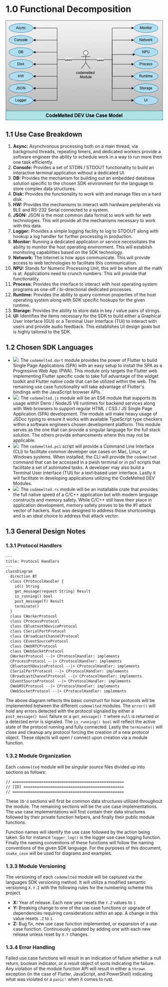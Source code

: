 # 1.0 Functional Decomposition

<center><img src="models/all/use-case-model.drawio.png" /></center>

## 1.1 Use Case Breakdown

1. **Async:** Asynchronous processing both on a main thread, via background threads, repeating timers, and dedicated workers provide a software engineer the ability to schedule work in a way to run more then one task efficiently.
2. **Console:** Provides a set of STDIN / STDOUT functionality to build an interactive terminal application without a dedicated UI.
3. **DB:** Provides the mechanism for building out an embedded database solution specific to the chosen SDK environment for the language to store complex data structures.
4. **Disk:** Provides the functionality to work with and manage files on a hard disk.
5. **HW:** Provides the mechanisms to interact with hardware peripherals via BLE and RS-232 Serial connected to a system.
6. **JSON:** JSON is the most common data format to work with for web technologies. This will provide all the mechanisms necessary to work with this data.
7. **Logger:** Provides a simple logging facility to log to STDOUT along with hookup a log handler for further processing in production.
8. **Monitor:** Running a dedicated application or service necessitates the ability to monitor the host operating environment. This will establish monitoring capabilities based on the SDK technology.
9. **Network:** The Internet is how apps communicate. This will provide access to web technologies to facilitate this communication.
10. **NPU:**  Stands for Numeric Processing Unit, this will be where all the math is at. Applications need to crunch numbers. This will provide that functionality.
11. **Process:** Provides the interface to interact with host operating system programs as one-off / bi-directional dedicated processes.
12. **Runtime:** Provides the ability to query common properties of the host operating system along with SDK specific hookups for the given runtime.
13. **Storage:** Provides the ability to store data in key / value pairs of strings.
14. **UI:** Identifies the items necessary for the SDK to build either a Graphical User Interface (GUI) or a Terminal User Interface (TUI) to interact with users and provide audio feedback. This establishes UI design goals but is highly tailored to the SDK.

## 1.2 Chosen SDK Languages

- <img src="https://codemelted.com/assets/images/icon-flutter.png" style="height: 25px;" />: The `codemelted.dart` module provides the power of Flutter to build Single Page Applications (SPA) with an easy setup to install the SPA as a Progressive Web App (PWA). This module only targets the Flutter web implementing Flutter specific code to take full advantage of the widget toolkit and Flutter native code that can be utilized within the web. The remaining use case functionality will take advantage of Flutter's bindings with the JavaScript browser APIs.
- <img src="https://codemelted.com/assets/images/icon-js.png" style="height: 25px;" />: The `codemelted.js` module will be an ES6 module that supports its usage within Deno / NodeJS V8 runtimes for backend services along with Web browsers to support regular HTML / CSS / JS Single Page Application (SPA) development. The module will make heavy usage of JSDoc typing to ensure it works with available TypeScript type checkers within a software engineers chosen development platform. This module serves as the one that can provide a singular language for the full stack solution. The others provide enhancements where this may not be applicable.
- <img src="https://codemelted.com/assets/images/icon-pwsh.png" style="height: 25px;" />: The `codemelted.ps1` script will provide a Command Line Interface (CLI) to facilitate common developer use cases on Mac, Linux, or Windows systems. When installed, the CLI will provide the `codemelted` command that can be accessed in a pwsh terminal or in ps1 scripts that facilitate a set of automated tasks. A developer may also build a Terminal User Interface (TUI) for a text-based user interface. Lastly it will facilitate in developing applications utilizing the CodeMelted DEV Modules.
- <img src="https://codemelted.com/assets/images/icon-rust.png" style="height: 25px;" />: The `codemelted.rs` module will be an installable crate that provides the full native speed of a C/C++ application but with modern language constructs and memory safety. While C/C++ still have their place in application development, memory safety proves to be the #1 attack vector of hackers. Rust was designed to address those shortcomings and is an ideal choice to address that attack vector.

## 1.3 General Design Notes

### 1.3.1 Protocol Handlers

```mermaid
---
title: Protocol Handlers
---
classDiagram
  direction BT
  class CProtocolHandler {
    id() String
    get_message(request String) Result
    is_running() bool
    post_message(T) Result
    terminate()
  }
  class CWorkerProtocol
  class CProcessProtocol
  class CBluetoothDeviceProtocol
  class CSerialPortProtocol
  class CBroadcastChannelProtocol
  class CEventSourceProtocol
  class CWebRTCProtocol
  class CWebSocketProtocol
  CWorkerProtocol --|> CProtocolHandler: implements
  CProcessProtocol --|> CProtocolHandler: implements
  CBluetoothDeviceProtocol --|> CProtocolHandler: implements
  CSerialPortProtocol --|> CProtocolHandler: implements
  CBroadcastChannelProtocol --|> CProtocolHandler: implements
  CEventSourceProtocol --|> CProtocolHandler: implements
  CWebRTCProtocol --|> CProtocolHandler: implements
  CWebSocketProtocol --|> CProtocolHandler: implements
```

The above diagram reflects the basic construct for how protocols will be implemented between the different `codemelted` modules. The `error()` will hold any errors detected with the protocol signaled by either a `post_message() bool` failure or a `get_message() T` where `null` is returned or a detected error is signaled. The `is_running() bool` will reflect the active state of the protocol running and fully connected. Lastly the `terminate()` will close and cleanup any protocol forcing the creation of a new protocol object. These objects will open / connect upon creation via a module function.

### 1.3.2 Module Organization

Each `codemelted` module will be singular source files divided up into sections as follows:

```
// ==================================================
// [ID] =============================================
// ==================================================
```

These `ID'd` sections will first be common data structures utilized throughout the module. The remaining sections will be the use case implementations. The use case implementations will first contain their data structures followed by their private function helpers, and finally their public module functions.

Function names will identify the use case followed by the action being taken. So for instance `logger_log()` is the logger use case logging function. Finally the naming conventions of these functions will follow the naming conventions of the given SDK language. For the purposes of this document, `snake_case` will be used for diagrams and examples.

### 1.3.3 Module Versioning

The versioning of each `codemelted` module will be captured via the languages SDK versioning method. It will utilize a modified semantic versioning `X.Y.Z` with the following rules for the numbering scheme this project.

- **X:** Year of release. Each new year resets the `Y.Z` values to `1`
- **Y:** Breaking change to one of the use case functions or upgrade of dependencies requiring considerations within an app. A change in this value resets `.Z` to `1`.
- **Z:** Bug fix, new use case function implemented, or expansion of a use case function. Continuously updated by adding one with each new release unless reset by `X.Y` changes.

### 1.3.4 Error Handling

Failed use case functions will result in an indication of failure whether a null return, boolean indicator, or a result object of sorts indicating the failure. Any violation of the module function API will result in either a `thrown` exception (in the case of Flutter, JavaScript, and PowerShell) indicating what was violated or a `panic!` when it comes to rust.